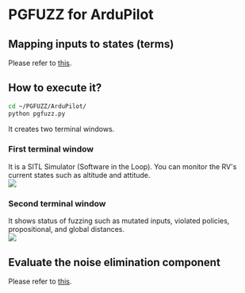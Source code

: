 # PGFUZZ for ArduPilot

## Mapping inputs to states (terms)
Please refer to <a href="https://github.com/purseclab/PGFUZZ/tree/main/ArduPilot/Dynamic%20analysis" target="_blank"> this</a>.

## How to execute it?
```bash
cd ~/PGFUZZ/ArduPilot/
python pgfuzz.py
```

It creates two terminal windows.

### First terminal window
It is a SITL Simulator (Software in the Loop). You can monitor the RV's current states such as altitude and attitude.<br>
<img src="https://github.com/purseclab/PGFUZZ/blob/main/ArduPilot/example/ArduPilot_ex1.jpg">

### Second terminal window
It shows status of fuzzing such as mutated inputs, violated policies, propositional, and global distances.<br>
<img src="https://github.com/purseclab/PGFUZZ/blob/main/ArduPilot/example/ArduPilot_ex2.jpg">


## Evaluate the noise elimination component
Please refer to <a href="https://github.com/purseclab/PGFUZZ/tree/main/ArduPilot/EEN" target="_blank"> this</a>.


